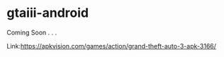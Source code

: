 # gtaiii-android

Coming Soon . . .

Link:https://apkvision.com/games/action/grand-theft-auto-3-apk-3166/
